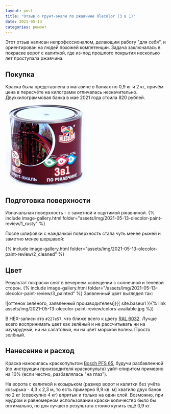 ```yaml
---
layout: post
title: "Отзыв о грунт-эмали по ржавчине Olecolor (3 в 1)"
date: 2021-05-13
categories: ремонт
---
```


Этот отзыв написан непрофессионалом, делающим работу "для себя", и ориентирован на людей похожей компетенции. Задача заключалась в покраске ворот с калиткой, где из-под прошлого покрытия несколько лет проступала ржавчина.

## Покупка
Краска была представлена в магазине в банках по 0,9 кг и 2 кг, причём цена в пересчёте на килограмм отличалась незначительно. Двухкилограммовая банка в мае 2021 года стоила 820 рублей.

<img src="/assets/img/2021-05-13-olecolor-paint-review/can.jpg" width="250" />

## Подготовка поверхности
Изначальная поверхность - с заметной и ощутимой ржавчиной.
{% include image-gallery.html folder="assets/img/2021-05-13-olecolor-paint-review/1_rusty" %}

После шлифовки с наждачкой поверхность стала чуть менее рыжей и заметно менее шершавой:

{% include image-gallery.html folder="assets/img/2021-05-13-olecolor-paint-review/2_cleaned" %}

## Цвет
Результат покраски снят в вечернем освещении с солнечной и теневой сторон.
{% include image-gallery.html folder="/assets/img/2021-05-13-olecolor-paint-review/3_painted" %}
Заявленный цвет выглядел так:

![оттенок зелёного, заявленный производителем]({{ site.baseurl }}{% link assets/img/2021-05-13-olecolor-paint-review/colors-available.jpg %})

В HEX-записи это `#227e57`, что ближе всего к цвету [RAL 6032](https://rgb.to/ral/6032). Лучше всего воспринимать цвет как зелёный и не рассчитывать ни на изумрудный, ни на салатовый, ни на цвет морской волны. Просто зелёный.

## Нанесение и расход
Краска наносилась краскопультом [Bosch PFS 65](https://market.yandex.ru/product--setevoi-kraskopult-bosch-pfs-65/157267314?clid=703), будучи разбавленной (по инструкции производителя краскопульта) уайт-спиритом примерно на 10% (если честно, разбавлялась "на глаз").

На ворота с калиткой и козырьком (размер ворот и калитки без учёта козырька - 4,3 х 2,3 м, то есть примерно 9,9 кв. м) хватило двух банок по 2 кг (совокупно 4 кг) впритык и только на один слой. Возможно, при мудром и равномерном использовании краски количество было бы оптимально, но для лучшего результата стоило купить ещё 0,9 кг. 